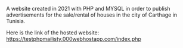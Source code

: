A website created in 2021 with PHP and MYSQL in order to publish advertisements for the sale/rental of houses in the city of Carthage in Tunisia.

Here is the link of the hosted website: https://testphpmailisty.000webhostapp.com/index.php
